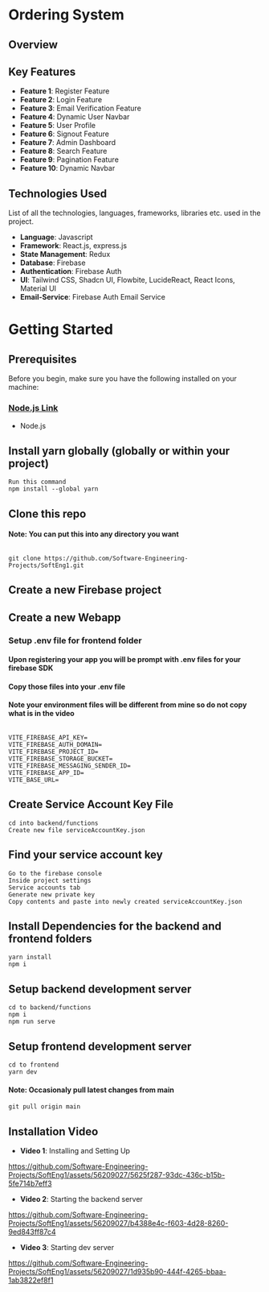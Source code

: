 # Ordering System

## Overview


## Key Features

- **Feature 1**: Register Feature
- **Feature 2**: Login Feature
- **Feature 3**: Email Verification Feature
- **Feature 4**: Dynamic User Navbar
- **Feature 5**: User Profile
- **Feature 6**: Signout Feature
- **Feature 7**: Admin Dashboard
- **Feature 8**: Search Feature
- **Feature 9**: Pagination Feature
- **Feature 10**: Dynamic Navbar


## Technologies Used

List of all the technologies, languages, frameworks, libraries etc. used in the project.

- **Language**: Javascript
- **Framework**: React.js, express.js
- **State Management**: Redux
- **Database**:  Firebase
- **Authentication**: Firebase Auth
- **UI**: Tailwind CSS, Shadcn UI, Flowbite, LucideReact, React Icons, Material UI
- **Email-Service**: Firebase Auth Email Service

# Getting Started

## Prerequisites
Before you begin, make sure you have the following installed on your machine: 
### [Node.js Link](https://nodejs.org/en/download)

- Node.js

## Install yarn globally (globally or within your project)
```
Run this command
npm install --global yarn

```
## Clone this repo
#### Note: You can put this into any directory you want

```

git clone https://github.com/Software-Engineering-Projects/SoftEng1.git
```

## Create a new Firebase project

## Create a new Webapp
### Setup .env file for frontend folder 

#### Upon registering your app you will be prompt with .env files for your firebase SDK
#### Copy those files into your .env file
#### Note your environment files will be different from mine so do not copy what is in the video

```

VITE_FIREBASE_API_KEY=
VITE_FIREBASE_AUTH_DOMAIN= 
VITE_FIREBASE_PROJECT_ID=
VITE_FIREBASE_STORAGE_BUCKET= 
VITE_FIREBASE_MESSAGING_SENDER_ID=
VITE_FIREBASE_APP_ID= 
VITE_BASE_URL=

```

## Create Service Account Key File
```
cd into backend/functions
Create new file serviceAccountKey.json

```

## Find your service account key 
```
Go to the firebase console 
Inside project settings
Service accounts tab
Generate new private key
Copy contents and paste into newly created serviceAccountKey.json
```

## Install Dependencies for the backend and frontend folders

```
yarn install
npm i
```

## Setup backend development server
```
cd to backend/functions
npm i
npm run serve
```

## Setup frontend development server 
```
cd to frontend
yarn dev
```
#### Note: Occasionaly pull latest changes from main
```
git pull origin main
```

## Installation Video 

- **Video 1**: Installing and Setting Up

https://github.com/Software-Engineering-Projects/SoftEng1/assets/56209027/5625f287-93dc-436c-b15b-5fe714b7eff3

- **Video 2**: Starting the backend server

https://github.com/Software-Engineering-Projects/SoftEng1/assets/56209027/b4388e4c-f603-4d28-8260-9ed843ff87c4


- **Video 3**: Starting dev server


https://github.com/Software-Engineering-Projects/SoftEng1/assets/56209027/1d935b90-444f-4265-bbaa-1ab3822ef8f1








